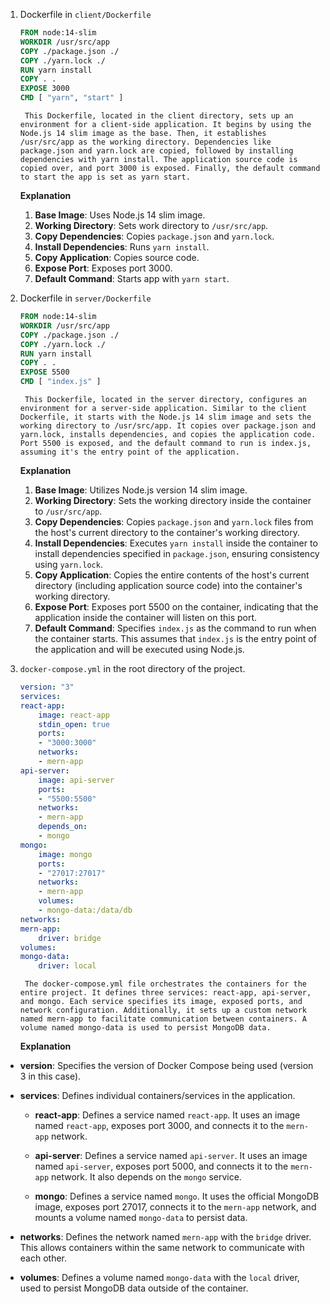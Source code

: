 1. Dockerfile in  ``` client/Dockerfile ```
    ```Dockerfile 
    FROM node:14-slim
    WORKDIR /usr/src/app 
    COPY ./package.json ./ 
    COPY ./yarn.lock ./ 
    RUN yarn install 
    COPY . . 
    EXPOSE 3000 
    CMD [ "yarn", "start" ] 
    ```
        This Dockerfile, located in the client directory, sets up an environment for a client-side application. It begins by using the Node.js 14 slim image as the base. Then, it establishes /usr/src/app as the working directory. Dependencies like package.json and yarn.lock are copied, followed by installing dependencies with yarn install. The application source code is copied over, and port 3000 is exposed. Finally, the default command to start the app is set as yarn start.
    <b>Explanation</b>
    1. **Base Image**: Uses Node.js 14 slim image.
    2. **Working Directory**: Sets work directory to `/usr/src/app`.
    3. **Copy Dependencies**: Copies `package.json` and `yarn.lock`.
    4. **Install Dependencies**: Runs `yarn install`.
    5. **Copy Application**: Copies source code.
    6. **Expose Port**: Exposes port 3000.
    7. **Default Command**: Starts app with `yarn start`.

2. Dockerfile in ``` server/Dockerfile ``` 
    ```Dockerfile 
    FROM node:14-slim
    WORKDIR /usr/src/app
    COPY ./package.json ./
    COPY ./yarn.lock ./
    RUN yarn install
    COPY . .
    EXPOSE 5500
    CMD [ "index.js" ] 
    ```
        This Dockerfile, located in the server directory, configures an environment for a server-side application. Similar to the client Dockerfile, it starts with the Node.js 14 slim image and sets the working directory to /usr/src/app. It copies over package.json and yarn.lock, installs dependencies, and copies the application code. Port 5500 is exposed, and the default command to run is index.js, assuming it's the entry point of the application.
    <b>Explanation</b>
    1. **Base Image**: Utilizes Node.js version 14 slim image.
    2. **Working Directory**: Sets the working directory inside the container to `/usr/src/app`.
    3. **Copy Dependencies**: Copies `package.json` and `yarn.lock` files from the host's current directory to the container's working directory.
    4. **Install Dependencies**: Executes `yarn install` inside the container to install dependencies specified in `package.json`, ensuring consistency using `yarn.lock`.
    5. **Copy Application**: Copies the entire contents of the host's current directory (including application source code) into the container's working directory.
    6. **Expose Port**: Exposes port 5500 on the container, indicating that the application inside the container will listen on this port.
    7. **Default Command**: Specifies `index.js` as the command to run when the container starts. This assumes that `index.js` is the entry point of the application and will be executed using Node.js.

3. ``` docker-compose.yml ``` in the root directory of the project.
    ```yaml
    version: "3"
    services:
    react-app:
        image: react-app
        stdin_open: true
        ports: 
        - "3000:3000"
        networks:
        - mern-app
    api-server:
        image: api-server
        ports:
        - "5500:5500"
        networks:
        - mern-app
        depends_on:
        - mongo
    mongo:
        image: mongo
        ports:
        - "27017:27017"
        networks:
        - mern-app
        volumes:
        - mongo-data:/data/db
    networks:
    mern-app:
        driver: bridge
    volumes:
    mongo-data:
        driver: local
    ```
        The docker-compose.yml file orchestrates the containers for the entire project. It defines three services: react-app, api-server, and mongo. Each service specifies its image, exposed ports, and network configuration. Additionally, it sets up a custom network named mern-app to facilitate communication between containers. A volume named mongo-data is used to persist MongoDB data.
    <b>Explanation</b>
  - **version**: Specifies the version of Docker Compose being used (version 3 in this case).
  
  - **services**: Defines individual containers/services in the application.
  
    - **react-app**: Defines a service named `react-app`. It uses an image named `react-app`, exposes port 3000, and connects it to the `mern-app` network.
  
    - **api-server**: Defines a service named `api-server`. It uses an image named `api-server`, exposes port 5000, and connects it to the `mern-app` network. It also depends on the `mongo` service.
  
    - **mongo**: Defines a service named `mongo`. It uses the official MongoDB image, exposes port 27017, connects it to the `mern-app` network, and mounts a volume named `mongo-data` to persist data.
  
  - **networks**: Defines the network named `mern-app` with the `bridge` driver. This allows containers within the same network to communicate with each other.
  
  - **volumes**: Defines a volume named `mongo-data` with the `local` driver, used to persist MongoDB data outside of the container.